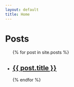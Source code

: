 ```yaml
---
layout: default
title: Home
---
```


# Posts

<ul>
  {% for post in site.posts %}
    <li>
      <h2 class="postlink"><a href="{{ post.url }}">{{ post.title }}</a></h2>
    </li>
  {% endfor %}
</ul>